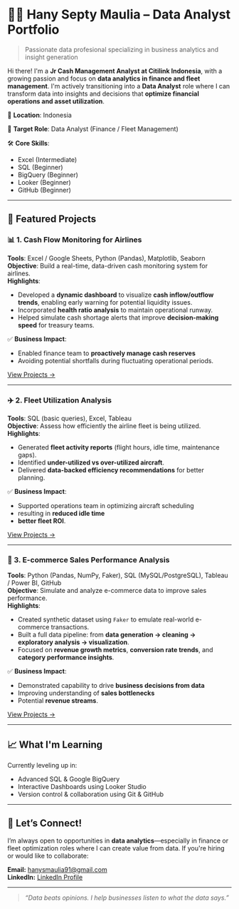 # 👩‍💻 Hany Septy Maulia – Data Analyst Portfolio

> Passionate data profesional specializing in business analytics and insight generation

Hi there! I'm a **Jr Cash Management Analyst at Citilink Indonesia**, with a growing passion and focus on **data analytics in finance and fleet management**. 
I'm actively transitioning into a **Data Analyst** role where I can transform data into insights and decisions that **optimize financial operations and asset utilization**.

📍 **Location**: Indonesia 

🎯 **Target Role**: Data Analyst (Finance / Fleet Management) 

🛠️ **Core Skills**:
- Excel (Intermediate)
- SQL (Beginner)
- BigQuery (Beginner)
- Looker (Beginner)
- GitHub (Beginner)

---

## 🚀 Featured Projects

### 📊 1. Cash Flow Monitoring for Airlines
**Tools**: Excel / Google Sheets, Python (Pandas), Matplotlib, Seaborn  
**Objective**: Build a real-time, data-driven cash monitoring system for airlines.  
**Highlights**:
- Developed a **dynamic dashboard** to visualize **cash inflow/outflow trends**, enabling early warning for potential liquidity issues.
- Incorporated **health ratio analysis** to maintain operational runway.
- Helped simulate cash shortage alerts that improve **decision-making speed** for treasury teams.

✅ **Business Impact**:  
- Enabled finance team to **proactively manage cash reserves**
- Avoiding potential shortfalls during fluctuating operational periods.

[View Projects →](/projects/Cash-Flow-Monitoring-for-Airlines)

---

### ✈️ 2. Fleet Utilization Analysis
**Tools**: SQL (basic queries), Excel, Tableau  
**Objective**: Assess how efficiently the airline fleet is being utilized.  
**Highlights**:
- Generated **fleet activity reports** (flight hours, idle time, maintenance gaps).
- Identified **under-utilized vs over-utilized aircraft**.
- Delivered **data-backed efficiency recommendations** for better planning.

✅ **Business Impact**:  
- Supported operations team in optimizing aircraft scheduling
- resulting in **reduced idle time**
- **better fleet ROI**.

[View Projects →](/projects/Fleet-Utilization-Analysis)

---

### 🛒 3. E-commerce Sales Performance Analysis
**Tools**: Python (Pandas, NumPy, Faker), SQL (MySQL/PostgreSQL), Tableau / Power BI, GitHub  
**Objective**: Simulate and analyze e-commerce data to improve sales performance.  
**Highlights**:
- Created synthetic dataset using `Faker` to emulate real-world e-commerce transactions.
- Built a full data pipeline: from **data generation → cleaning → exploratory analysis → visualization**.
- Focused on **revenue growth metrics**, **conversion rate trends**, and **category performance insights**.

✅ **Business Impact**:  
- Demonstrated capability to drive **business decisions from data**
- Improving understanding of **sales bottlenecks**
- Potential **revenue streams**.

[View Projects →](/projects/Ecommerce-Sales-Performance-Analysis)

---

## 📈 What I'm Learning

Currently leveling up in:
- Advanced SQL & Google BigQuery
- Interactive Dashboards using Looker Studio
- Version control & collaboration using Git & GitHub

---

## 🤝 Let’s Connect!

I’m always open to opportunities in **data analytics**—especially in finance or fleet optimization roles where I can create value from data. If you're hiring or would like to collaborate:

**Email:** hanysmaulia91@gmail.com  
**LinkedIn:** [LinkedIn Profile](https://linkedin.com/in/hanysmaulia)

---

> *“Data beats opinions. I help businesses listen to what the data says.”*

